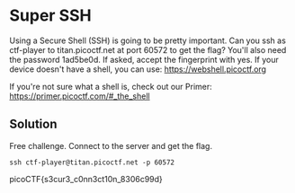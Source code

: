 # Super SSH
Using a Secure Shell (SSH) is going to be pretty important.
Can you ssh as ctf-player to titan.picoctf.net at port 60572 to get the flag?
You'll also need the password 1ad5be0d. If asked, accept the fingerprint with yes.
If your device doesn't have a shell, you can use: https://webshell.picoctf.org

If you're not sure what a shell is, check out our Primer: https://primer.picoctf.com/#_the_shell

## Solution
Free challenge. Connect to the server and get the flag.

`ssh ctf-player@titan.picoctf.net -p 60572`


picoCTF{s3cur3_c0nn3ct10n_8306c99d}
